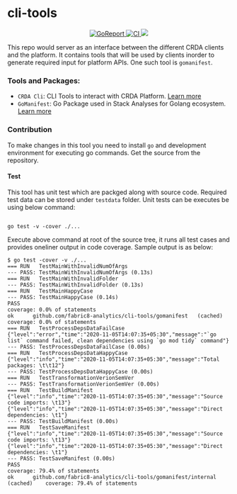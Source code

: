 # cli-tools
<p align="center">
    <a alt="GoReport" href="https://goreportcard.com/report/github.com/fabric8-analytics/cli-tools">
        <img alt="GoReport" src="https://goreportcard.com/badge/github.com/fabric8-analytics/cli-tools">
    </a>
    <a href="https://github.com/fabric8-analytics/cli-tools/actions?query=workflow%3ACI">
        <img alt="CI" src="https://github.com/fabric8-analytics/cli-tools/workflows/CI/badge.svg">
    </a>
      <a href="https://codecov.io/gh/fabric8-analytics/cli-tools">
        <img src="https://codecov.io/gh/fabric8-analytics/cli-tools/branch/main/graph/badge.svg?token=AN4JV0BPW1"/>
      </a>
</p>

This repo would server as an interface between the different CRDA clients and the platform. It contains tools that will be used by clients inorder to generate required input for platform APIs. One such tool is `gomanifest`.
### Tools and Packages:

  * `CRDA Cli`:  CLI Tools to interact with CRDA Platform. [Learn more](docs/cli_README.md)
  * `GoManifest`: Go Package used in Stack Analyses for Golang ecosystem. [Learn more](docs/gomanifest.md)

### Contribution
To make changes in this tool you need to install `go` and development environment for executing go commands. Get the source from the repository.

#### Test
This tool has unit test which are packged along with source code. Required test data can be stored under `testdata` folder. Unit tests can be executes be using below command:

```

go test -v -cover ./...

```

Execute above command at root of the source tree, it runs all test cases and provides oneliner output in code coverage.
Sample output is as below:

```
$ go test -cover -v ./...
=== RUN   TestMainWithInvalidNumOfArgs
--- PASS: TestMainWithInvalidNumOfArgs (0.13s)
=== RUN   TestMainWithInvalidFolder
--- PASS: TestMainWithInvalidFolder (0.13s)
=== RUN   TestMainHappyCase
--- PASS: TestMainHappyCase (0.14s)
PASS
coverage: 0.0% of statements
ok  	github.com/fabric8-analytics/cli-tools/gomanifest	(cached)	coverage: 0.0% of statements
=== RUN   TestProcessDepsDataFailCase
{"level":"error","time":"2020-11-05T14:07:35+05:30","message":"`go list` command failed, clean dependencies using `go mod tidy` command"}
--- PASS: TestProcessDepsDataFailCase (0.00s)
=== RUN   TestProcessDepsDataHappyCase
{"level":"info","time":"2020-11-05T14:07:35+05:30","message":"Total packages: \t\t12"}
--- PASS: TestProcessDepsDataHappyCase (0.00s)
=== RUN   TestTransformationVerionSemVer
--- PASS: TestTransformationVerionSemVer (0.00s)
=== RUN   TestBuildManifest
{"level":"info","time":"2020-11-05T14:07:35+05:30","message":"Source code imports: \t13"}
{"level":"info","time":"2020-11-05T14:07:35+05:30","message":"Direct dependencies: \t1"}
--- PASS: TestBuildManifest (0.00s)
=== RUN   TestSaveManifest
{"level":"info","time":"2020-11-05T14:07:35+05:30","message":"Source code imports: \t13"}
{"level":"info","time":"2020-11-05T14:07:35+05:30","message":"Direct dependencies: \t1"}
--- PASS: TestSaveManifest (0.00s)
PASS
coverage: 79.4% of statements
ok  	github.com/fabric8-analytics/cli-tools/gomanifest/internal	(cached)	coverage: 79.4% of statements
```
